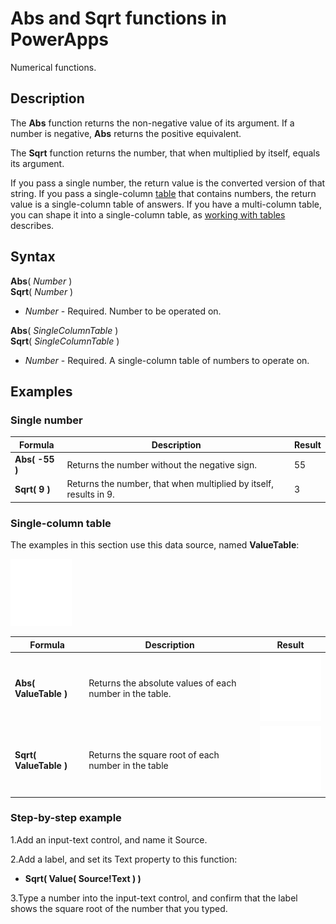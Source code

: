 <properties
	pageTitle="PowerApps: Abs and Sqrt functions"
	description="Reference information for the Abs and Sqrt functions in PowerApps, including syntax and examples"
	services=""
	suite="powerapps"
	documentationCenter="na"
	authors="gregli-msft"
	manager="dwrede"
	editor=""
	tags=""/>

<tags
   ms.service="powerapps"
   ms.devlang="na"
   ms.topic="article"
   ms.tgt_pltfrm="na"
   ms.workload="na"
   ms.date="11/07/2015"
   ms.author="gregli"/>

# Abs and Sqrt functions in PowerApps #

Numerical functions.

## Description ##

The **Abs** function returns the non-negative value of its argument.  If a number is negative, **Abs** returns the positive equivalent.

The **Sqrt** function returns the number, that when multiplied by itself, equals its argument.

If you pass a single number, the return value is the converted version of that string.  If you pass a single-column [table](working-with-tables.md) that contains numbers, the return value is a single-column table of answers. If you have a multi-column table, you can shape it into a single-column table, as [working with tables](working-with-tables.md) describes.  

## Syntax ##

**Abs**( *Number* )<br>
**Sqrt**( *Number* )

- *Number* - Required. Number to be operated on.

**Abs**( *SingleColumnTable* )<br>
**Sqrt**( *SingleColumnTable* )

- *Number* - Required. A single-column table of numbers to operate on.

## Examples ##

### Single number ###

| Formula | Description | Result |
|---------|-------------|--------|
| **Abs( -55 )** | Returns the number without the negative sign. | 55 |
| **Sqrt( 9 )** | Returns the number, that when multiplied by itself, results in 9. | 3 |

### Single-column table
The examples in this section use this data source, named **ValueTable**:

![](media/function-numericals/values.png)

| Formula | Description | Result |
|---------|-------------|--------|
| **Abs( ValueTable )** | Returns the absolute values of each number in the table. | <style> img { max-width: none } </style> ![](media/function-numericals/values-abs.png) |
| **Sqrt( ValueTable )** | Returns the square root of each number in the table | ![](media/function-numericals/values-sqrt.png) |

### Step-by-step example ###

1.Add an input-text control, and name it Source.

2.Add a label, and set its Text property to this function:

- **Sqrt( Value( Source!Text ) )**

3.Type a number into the input-text control, and confirm that the label shows the square root of the number that you typed.
